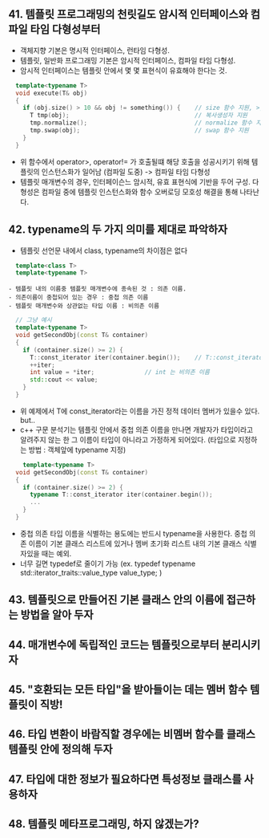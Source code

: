 
## 41. 템플릿 프로그래밍의 천릿길도 암시적 인터페이스와 컴파일 타임 다형성부터
  
  - 객체지향 기본은 명시적 인터페이스, 런타임 다형성.
  - 템플릿, 일반화 프로그래밍 기본은 암시적 인터페이스, 컴파일 타임 다형성.
  - 암시적 인터페이스는 템플릿 안에서 몇 몇 표현식이 유효해야 한다는 것.
```cpp
  template<typename T>
  void execute(T& obj)
  {
    if (obj.size() > 10 && obj != something()) {    // size 함수 지원, >, != 부등 비교 지원
      T tmp(obj);                                   // 복사생성자 지원
      tmp.normalize();                              // normalize 함수 지원
      tmp.swap(obj);                                // swap 함수 지원
    }
  }
```
  - 위 함수에서 operator>, operator!= 가 호출될떄 해당 호출을 성공시키기 위해 템플릿의 인스턴스화가 일어남 (컴파일 도중) -> 컴파일 타임 다형성
  - 템플릿 매개변수의 경우, 인터페이슨느 암시적, 유효 표현식에 기반을 두어 구성. 다형성은 컴파일 중에 템플릿 인스턴스화와 함수 오버로딩 모호성 해결을 통해 나타난다.

## 42. typename의 두 가지 의미를 제대로 파악하자

  - 템플릿 선언문 내에서 class, typename의 차이점은 없다
```cpp
  template<class T>
  template<typename T>
```
   
    - 템플릿 내의 이름중 템플릿 매개변수에 종속된 것 : 의존 이름. 
    - 의존이름이 중첩되어 있는 경우 : 중첩 의존 이름
    - 템플릿 매개변수와 상관없는 타입 이름 : 비의존 이름
```cpp
  // 그냥 예시
  template<typename T>
  void getSecondObj(const T& container)
  {
    if (container.size() >= 2) {
      T::const_iterator iter(container.begin());    // T::const_iterator는 중첩 의존 이름
      ++iter;
      int value = *iter;              // int 는 비의존 이름
      std::cout << value;       
    }
  }
```
  - 위 예제에서 T에 const_iterator라는 이름을 가진 정적 데이터 멤버가 있을수 있다. but..
  - c++ 구문 분석기는 템플릿 안에서 중첩 의존 이름을 만나면 개발자가 타입이라고 알려주지 않는 한 그 이름이 타입이 아니라고 가정하게 되어있다. (타입으로 지정하는 방법 : 객체앞에 typename 지정)
```cpp
    template<typename T>
  void getSecondObj(const T& container)
  {
    if (container.size() >= 2) {
      typename T::const_iterator iter(container.begin()); 
      ...
    }
  }
```

- 중첩 의존 타입 이름을 식별하는 용도에는 반드시 typename을 사용한다. 중첩 의존 이름이 기본 클래스 리스트에 있거나 멤버 초기화 리스트 내의 기본 클래스 식별자있을 때는 예외.
- 너무 길면  typedef로 줄이기 가능 (ex. typedef typename std::iterator_traits<T>::value_type value_type; )
  
## 43. 템플릿으로 만들어진 기본 클래스 안의 이름에 접근하는 방법을 알아 두자
## 44. 매개변수에 독립적인 코드는 템플릿으로부터 분리시키자
## 45. "호환되는 모든 타입"을 받아들이는 데는 멤버 함수 템플릿이 직방!
## 46. 타입 변환이 바람직할 경우에는 비멤버 함수를 클래스 템플릿 안에 정의해 두자
## 47. 타입에 대한 정보가 필요하다면 특성정보 클래스를 사용하자
## 48. 템플릿 메타프로그래밍, 하지 않겠는가?
